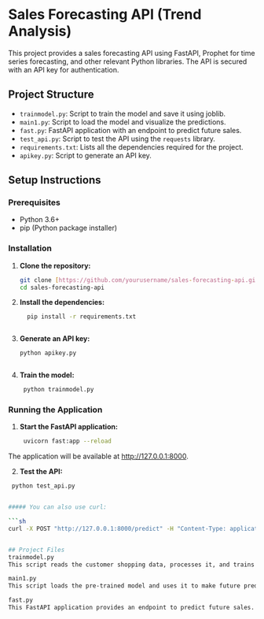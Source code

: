 # Sales Forecasting API (Trend Analysis)

This project provides a sales forecasting API using FastAPI, Prophet for time series forecasting, and other relevant Python libraries. The API is secured with an API key for authentication.

## Project Structure

- `trainmodel.py`: Script to train the model and save it using joblib.
- `main1.py`: Script to load the model and visualize the predictions.
- `fast.py`: FastAPI application with an endpoint to predict future sales.
- `test_api.py`: Script to test the API using the `requests` library.
- `requirements.txt`: Lists all the dependencies required for the project.
- `apikey.py`: Script to generate an API key.

## Setup Instructions

### Prerequisites

- Python 3.6+
- pip (Python package installer)

### Installation

1. **Clone the repository:**

   ```sh
   git clone [https://github.com/yourusername/sales-forecasting-api.git](https://github.com/Dhruvil5995/trend_analysis)
   cd sales-forecasting-api

2. **Install the dependencies:**

   ```sh
     pip install -r requirements.txt



3. **Generate an API key:**

   ```sh
   python apikey.py



4. **Train the model:**

   ```sh
    python trainmodel.py


### Running the Application

1. **Start the FastAPI application:**

   ```sh
    uvicorn fast:app --reload

  The application will be available at http://127.0.0.1:8000.

 2. **Test the API:**

   ```sh
    python test_api.py


##### You can also use curl:

```sh
  curl -X POST "http://127.0.0.1:8000/predict" -H "Content-Type: application/json" -H "access_token: b114ab40287f7431b0a0523f98ae47b1" -d "{\"periods\": 365}"


## Project Files
trainmodel.py
This script reads the customer shopping data, processes it, and trains a Prophet model to predict future sales. The trained model is saved using joblib.

main1.py
This script loads the pre-trained model and uses it to make future predictions, which are then visualized using matplotlib.

fast.py
This FastAPI application provides an endpoint to predict future sales. The endpoint is secured with an API key.























   

